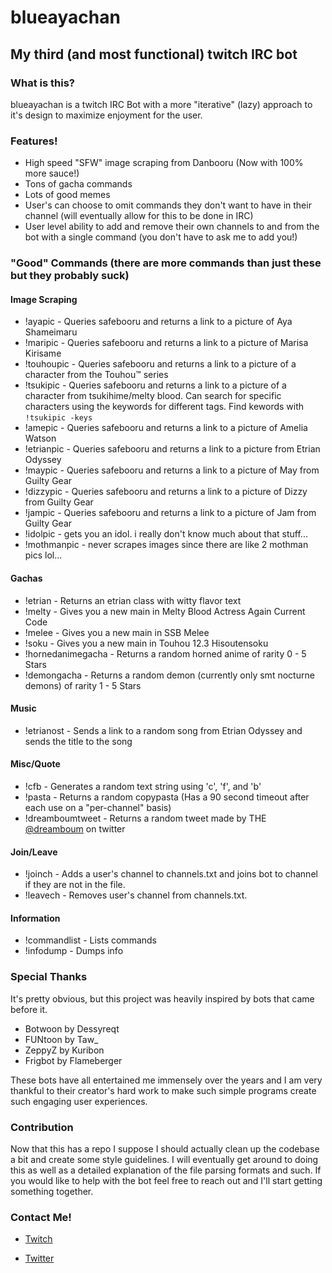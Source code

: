 # blueayachan
## My third (and most functional) twitch IRC bot

### What is this?
blueayachan is a twitch IRC Bot with a more "iterative" (lazy) approach to it's design to maximize enjoyment for the user.

### Features!
* High speed "SFW" image scraping from Danbooru (Now with 100% more sauce!)
* Tons of gacha commands
* Lots of good memes
* User's can choose to omit commands they don't want to have in their channel (will eventually allow for this to be done in IRC)
* User level ability to add and remove their own channels to and from the bot with a single command (you don't have to ask me to add you!)

### "Good" Commands (there are more commands than just these but they probably suck)
#### Image Scraping
* !ayapic -  Queries safebooru and returns a link to a picture of Aya Shameimaru
* !maripic - Queries safebooru and returns a link to a picture of Marisa Kirisame
* !touhoupic - Queries safebooru and returns a link to a picture of a character from the Touhou™ series
* !tsukipic - Queries safebooru and returns a link to a picture of a character from tsukihime/melty blood. Can search for specific characters using the keywords for different tags. Find kewords with `!tsukipic -keys`
* !amepic - Queries safebooru and returns a link to a picture of Amelia Watson
* !etrianpic - Queries safebooru and returns a link to a picture from Etrian Odyssey
* !maypic - Queries safebooru and returns a link to a picture of May from Guilty Gear
* !dizzypic - Queries safebooru and returns a link to a picture of Dizzy from Guilty Gear
* !jampic - Queries safebooru and returns a link to a picture of Jam from Guilty Gear
* !idolpic - gets you an idol. i really don't know much about that stuff... 
* !mothmanpic - never scrapes images since there are like 2 mothman pics lol...
#### Gachas
* !etrian - Returns an etrian class with witty flavor text
* !melty - Gives you a new main in Melty Blood Actress Again Current Code
* !melee - Gives you a new main in SSB Melee
* !soku - Gives you a new main in Touhou 12.3 Hisoutensoku
* !hornedanimegacha - Returns a random horned anime of rarity 0 - 5 Stars
* !demongacha - Returns a random demon (currently only smt nocturne demons) of rarity 1 - 5 Stars
#### Music
* !etrianost - Sends a link to a random song from Etrian Odyssey and sends the title to the song
#### Misc/Quote
* !cfb - Generates a random text string using 'c', 'f', and 'b'
* !pasta - Returns a random copypasta (Has a 90 second timeout after each use on a "per-channel" basis)
* !dreamboumtweet - Returns a random tweet made by THE [@dreamboum](https://twitter.com/Dreamboum) on twitter
#### Join/Leave
* !joinch - Adds a user's channel to channels.txt and joins bot to channel if they are not in the file.
* !leavech - Removes user's channel from channels.txt.
#### Information
* !commandlist - Lists commands
* !infodump - Dumps info

### Special Thanks
It's pretty obvious, but this project was heavily inspired by bots that came before it.
* Botwoon by Dessyreqt
* FUNtoon by Taw_
* ZeppyZ by Kuribon
* Frigbot by Flameberger

These bots have all entertained me immensely over the years and I am very thankful to their creator's hard work to make such simple programs create such engaging user experiences.

### Contribution
Now that this has a repo I suppose I should actually clean up the codebase a bit and create some style guidelines. I will eventually get around to doing this as well as a detailed explanation of the file parsing formats and such. If you would like to help with the bot feel free to reach out and I'll start getting something together.

### Contact Me!

* [Twitch](https://www.twitch.tv/electra_RTA)
  
* [Twitter](https://twitter.com/electra_rta)
